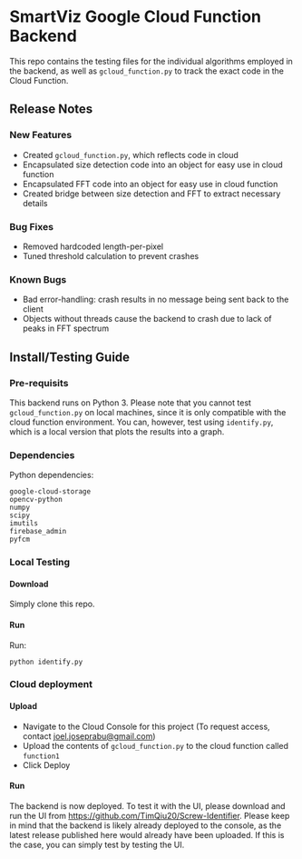 # SmartViz Google Cloud Function Backend
This repo contains the testing files for the individual algorithms employed in the backend, as well as ```gcloud_function.py``` to track the exact code in the Cloud Function.
 
## Release Notes

### New Features
* Created ```gcloud_function.py```, which reflects code in cloud
* Encapsulated size detection code into an object for easy use in cloud function
* Encapsulated FFT code into an object for easy use in cloud function
* Created bridge between size detection and FFT to extract necessary details
	
### Bug Fixes
* Removed hardcoded length-per-pixel
* Tuned threshold calculation to prevent crashes

### Known Bugs
* Bad error-handling: crash results in no message being sent back to the client
* Objects without threads cause the backend to crash due to lack of peaks in FFT spectrum


## Install/Testing Guide

### Pre-requisits
This backend runs on Python 3. Please note that you cannot test ```gcloud_function.py``` on local machines, since it is only compatible with the cloud function environment. You can, however, test using ```identify.py```, which is a local version that plots the results into a graph.
	
### Dependencies
Python dependencies:
```
google-cloud-storage
opencv-python
numpy
scipy
imutils
firebase_admin
pyfcm
```

### Local Testing
#### Download
Simply clone this repo.

#### Run
Run:
```
python identify.py
```

### Cloud deployment
#### Upload
* Navigate to the Cloud Console for this project (To request access, contact joel.joseprabu@gmail.com)
* Upload the contents of ```gcloud_function.py``` to the cloud function called ```function1```
* Click Deploy

#### Run
The backend is now deployed. To test it with the UI, please download and run the UI from https://github.com/TimQiu20/Screw-Identifier.
Please keep in mind that the backend is likely already deployed to the console, as the latest release published here would already have been uploaded. If this is the case, you can simply test by testing the UI.
